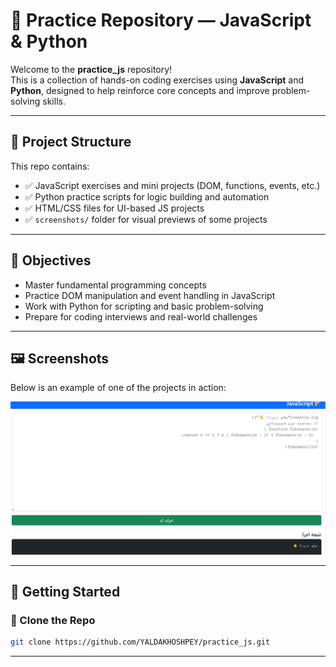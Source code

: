 # 🧠 Practice Repository — JavaScript & Python

Welcome to the **practice_js** repository!  
This is a collection of hands-on coding exercises using **JavaScript** and **Python**, designed to help reinforce core concepts and improve problem-solving skills.

---

## 📂 Project Structure

This repo contains:
- ✅ JavaScript exercises and mini projects (DOM, functions, events, etc.)
- ✅ Python practice scripts for logic building and automation
- ✅ HTML/CSS files for UI-based JS projects
- ✅ `screenshots/` folder for visual previews of some projects

---

## 🎯 Objectives

- Master fundamental programming concepts
- Practice DOM manipulation and event handling in JavaScript
- Work with Python for scripting and basic problem-solving
- Prepare for coding interviews and real-world challenges

---

## 🖼 Screenshots

Below is an example of one of the projects in action:

<p align="center">
  <img src="screenshot/screenshot.png" alt="Project Screenshot" width="600"/>
</p>

---

## 🚀 Getting Started

### 🔧 Clone the Repo
```bash
git clone https://github.com/YALDAKHOSHPEY/practice_js.git
```

---
